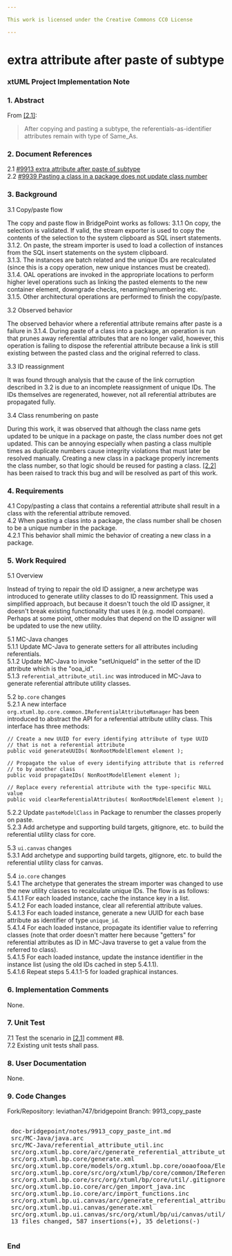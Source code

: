 ```yaml
---

This work is licensed under the Creative Commons CC0 License

---
```


# extra attribute after paste of subtype
### xtUML Project Implementation Note

### 1. Abstract

From [[2.1]](#2.1):

> After copying and pasting a subtype, the referentials-as-identifier attributes
> remain with type of Same_As<base attribute>.

### 2. Document References

<a id="2.1"></a>2.1 [#9913 extra attribute after paste of subtype](https://support.onefact.net/issues/9913)  
<a id="2.2"></a>2.2 [#9939 Pasting a class in a package does not update class number](https://support.onefact.net/issues/9939)  

### 3. Background

3.1 Copy/paste flow

The copy and paste flow in BridgePoint works as follows:
3.1.1 On copy, the selection is validated. If valid, the stream exporter is used to
copy the contents of the selection to the system clipboard as SQL insert
statements.  
3.1.2. On paste, the stream importer is used to load a collection of instances from
the SQL insert statements on the system clipboard.  
3.1.3. The instances are batch related and the unique IDs are recalculated (since
this is a copy operation, new unique instances must be created).  
3.1.4. OAL operations are invoked in the appropriate locations to perform higher
level operations such as linking the pasted elements to the new container
element, downgrade checks, renaming/renumbering etc.  
3.1.5. Other architectural operations are performed to finish the copy/paste.

3.2 Observed behavior

The observed behavior where a referential attribute remains after paste is a
failure in 3.1.4. During paste of a class into a package, an operation is run
that prunes away referential attributes that are no longer valid, however, this
operation is failing to dispose the referential attribute because a link is
still existing between the pasted class and the original referred to class.

3.3 ID reassignment

It was found through analysis that the cause of the link corruption described in
3.2 is due to an incomplete reassignment of unique IDs. The IDs themselves are
regenerated, however, not all referential attributes are propagated fully.

3.4 Class renumbering on paste

During this work, it was observed that although the class name gets updated to
be unique in a package on paste, the class number does not get updated. This can
be annoying especially when pasting a class multiple times as duplicate numbers
cause integrity violations that must later be resolved manually. Creating a new
class in a package properly increments the class number, so that logic should be
reused for pasting a class. [[2.2]](#2.2) has been raised to track this bug and
will be resolved as part of this work.

### 4. Requirements

4.1 Copy/pasting a class that contains a referential attribute shall result in a
class with the referential attribute removed.  
4.2 When pasting a class into a package, the class number shall be chosen to be
a unique number in the package.  
4.2.1 This behavior shall mimic the behavior of creating a new class in a
package.  

### 5. Work Required

5.1 Overview

Instead of trying to repair the old ID assigner, a new archetype was introduced
to generate utility classes to do ID reassignment. This used a simplified
approach, but because it doesn't touch the old ID assigner, it doesn't break
existing functionality that uses it (e.g. model compare). Perhaps at some point,
other modules that depend on the ID assigner will be updated to use the new
utility.

5.1 MC-Java changes  
5.1.1 Update MC-Java to generate setters for all attributes including
referentials.  
5.1.2 Update MC-Java to invoke "setUniqueId" in the setter of the ID attribute
which is the "ooa_id".  
5.1.3 `referential_attribute_util.inc` was introduced in MC-Java to generate
referential attribute utility classes.  

5.2 `bp.core` changes  
5.2.1 A new interface `org.xtuml.bp.core.common.IReferentialAttributeManager`
has been introduced to abstract the API for a referential attribute utility
class. This interface has three methods:
```
// Create a new UUID for every identifying attribute of type UUID
// that is not a referential attribute
public void generateUUIDs( NonRootModelElement element );

// Propagate the value of every identifying attribute that is referred
// to by another class
public void propagateIDs( NonRootModelElement element );

// Replace every referential attribute with the type-specific NULL value
public void clearReferentialAttributes( NonRootModelElement element );
```
5.2.2 Update `pasteModelClass` in Package to renumber the classes properly on
paste.  
5.2.3 Add archetype and supporting build targets, gitignore, etc. to build the
referential utility class for core.  

5.3 `ui.canvas` changes  
5.3.1 Add archetype and supporting build targets, gitignore, etc. to build the
referential utility class for canvas.  

5.4 `io.core` changes  
5.4.1 The archetype that generates the stream importer was changed to use the
new utility classes to recalculate unique IDs. The flow is as follows:  
5.4.1.1 For each loaded instance, cache the instance key in a list.  
5.4.1.2 For each loaded instance, clear all referential attribute values.  
5.4.1.3 For each loaded instance, generate a new UUID for each base attribute as
identifier of type `unique_id`.  
5.4.1.4 For each loaded instance, propagate its identifier value to referring
classes (note that order doesn't matter here because "getters" for referential
attributes as ID in MC-Java traverse to get a value from the referred to class).  
5.4.1.5 For each loaded instance, update the instance identifier in the instance
list (using the old IDs cached in step 5.4.1.1).  
5.4.1.6 Repeat steps 5.4.1.1-5 for loaded graphical instances.  

### 6. Implementation Comments

None.

### 7. Unit Test

7.1 Test the scenario in [[2.1]](#2.1) comment #8.  
7.2 Existing unit tests shall pass.  

### 8. User Documentation

None.

### 9. Code Changes

Fork/Repository: leviathan747/bridgepoint
Branch: 9913_copy_paste

<pre>

 doc-bridgepoint/notes/9913_copy_paste_int.md                                                    | 152 ++++++++++++++++++++++++++++++++++++++++++++++++++++++++++++++++++++++++++++++++++++++++++++++++++++++++++++++++++++++++++++++++++++++++++++++++++++++++
 src/MC-Java/java.arc                                                                            |  28 +++++++++++++++++++++++++++-
 src/MC-Java/referential_attribute_util.inc                                                      | 196 ++++++++++++++++++++++++++++++++++++++++++++++++++++++++++++++++++++++++++++++++++++++++++++++++++++++++++++++++++++++++++++++++++++++++++++++++++++++++++++++++++++++++++++++++++++++++++++++++++++
 src/org.xtuml.bp.core/arc/generate_referential_attribute_util.arc                               |  35 +++++++++++++++++++++++++++++++++++
 src/org.xtuml.bp.core/generate.xml                                                              |  32 ++++++++++++++++++++++++++++++--
 src/org.xtuml.bp.core/models/org.xtuml.bp.core/ooaofooa/Element Packaging/Package/Package.xtuml |  15 +++++++++++++++
 src/org.xtuml.bp.core/src/org/xtuml/bp/core/common/IReferentialAttributeManager.java            |  16 ++++++++++++++++
 src/org.xtuml.bp.core/src/org/xtuml/bp/core/util/.gitignore                                     |   3 ++-
 src/org.xtuml.bp.io.core/arc/gen_import_java.inc                                                |   4 ++++
 src/org.xtuml.bp.io.core/arc/import_functions.inc                                               |  74 ++++++++++++++++++++++++++++++++++++++++++++++----------------------------
 src/org.xtuml.bp.ui.canvas/arc/generate_referential_attribute_util.arc                          |  35 +++++++++++++++++++++++++++++++++++
 src/org.xtuml.bp.ui.canvas/generate.xml                                                         |  31 ++++++++++++++++++++++++++++---
 src/org.xtuml.bp.ui.canvas/src/org/xtuml/bp/ui/canvas/util/.gitignore                           |   1 +
 13 files changed, 587 insertions(+), 35 deletions(-)

</pre>

### End
